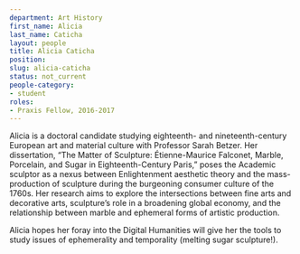 ```yaml
---
department: Art History
first_name: Alicia
last_name: Caticha
layout: people
title: Alicia Caticha
position:
slug: alicia-caticha
status: not_current
people-category:
- student
roles:
- Praxis Fellow, 2016-2017
---
```

Alicia is a doctoral candidate studying eighteenth- and nineteenth-century European art and material culture with Professor Sarah Betzer.  Her dissertation, “The Matter of Sculpture: Étienne-Maurice Falconet, Marble, Porcelain, and Sugar in Eighteenth-Century Paris,” poses the Academic sculptor as a nexus between Enlightenment aesthetic theory and the mass-production of sculpture during the burgeoning consumer culture of the 1760s.  Her research aims to explore the intersections between fine arts and decorative arts, sculpture’s role in a broadening global economy, and the relationship between marble and ephemeral forms of artistic production.

Alicia hopes her foray into the Digital Humanities will give her the tools to study issues of ephemerality and temporality (melting sugar sculpture!).